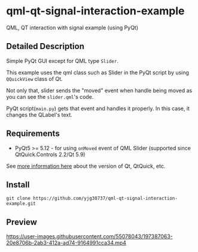 # qml-qt-signal-interaction-example
QML, QT interaction with signal example (using PyQt)

## Detailed Description
Simple PyQt GUI except for QML type `Slider`.

This example uses the qml class such as Slider in the PyQt script by using `QQuickView` class of Qt.

Not only that, slider sends the "moved" event when handle being moved as you can see the `slider.qml`'s code.

PyQt script(`main.py`) gets that event and handles it properly. In this case, it changes the QLabel's text.

## Requirements
* PyQt5 >= 5.12 - for using `onMoved` event of QML Slider (supported since QtQuick.Controls 2.2/Qt 5.9)

See <a href="https://doc.qt.io/qt-6/qtquickcontrols-index.html#versions">more information here</a> about the version of Qt, QtQuick, etc.

## Install
`git clone https://github.com/yjg30737/qml-qt-signal-interaction-example.git`

## Preview

https://user-images.githubusercontent.com/55078043/197387063-20e8706b-2ab3-412a-ad74-9164991cca34.mp4
